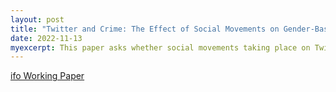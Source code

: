 ```yaml
---
layout: post
title: "Twitter and Crime: The Effect of Social Movements on Gender-Based Violence (with Michele Battisti and Ilpo Kauppinen)"
date: 2022-11-13
myexcerpt: This paper asks whether social movements taking place on Twitter affect gender-based violence (GBV). Using Twitter data and machine learning methods, we construct a novel data set on the prevalence of Twitter conversations about GBV. We then link this data to weekly crime reports at the federal state level from the United States. We exploit the high-frequency nature of our data and an event study design to establish a causal impact of Twitter social movements on GBV. Our results point out that Twitter tweets related to GBV lead to a decrease in reported crime rates. The evidence shows that perpetrators commit these crimes less due to increased social pressure and perceived social costs. The results indicate that social media could significantly decrease reported GBV and might facilitate the signaling of social norms. *(R&R at European Journal of Political Economy)*  
---
```


[ifo Working Paper](https://www.ifo.de/publikationen/2022/working-paper/twitter-and-crime-effect-social-movements-genderbased-violence)

<object data="/images/Twitter_and_GBV_WPVersion.pdf" width="1000" height="1000" type='application/pdf'></object>
